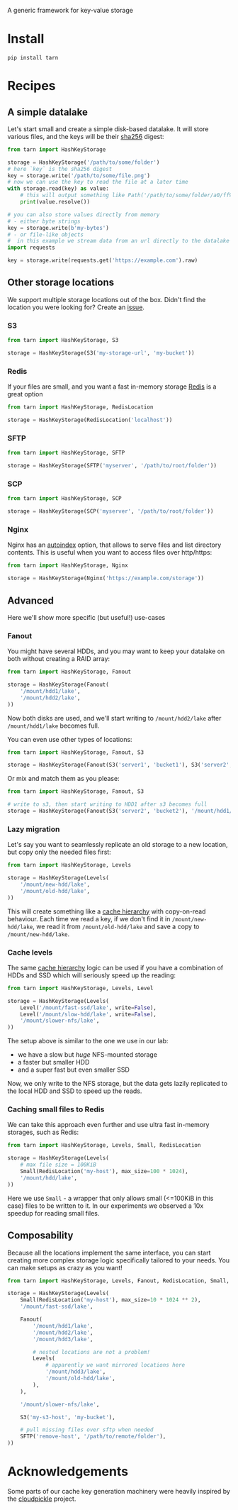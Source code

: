 A generic framework for key-value storage

# Install

```shell
pip install tarn
```

# Recipes

## A simple datalake

Let's start small and create a simple disk-based datalake. It will store various files, and the keys will be their
[sha256](https://en.wikipedia.org/wiki/SHA-2) digest:

```python
from tarn import HashKeyStorage

storage = HashKeyStorage('/path/to/some/folder')
# here `key` is the sha256 digest
key = storage.write('/path/to/some/file.png')
# now we can use the key to read the file at a later time
with storage.read(key) as value:
    # this will output something like Path('/path/to/some/folder/a0/ff9ae8987..')
    print(value.resolve())

# you can also store values directly from memory
# - either byte strings
key = storage.write(b'my-bytes')
# - or file-like objects
#  in this example we stream data from an url directly to the datalake
import requests

key = storage.write(requests.get('https://example.com').raw)
```

## Other storage locations

We support multiple storage locations out of the box. Didn't find the location you were looking for?
Create an [issue](https://github.com/neuro-ml/tarn/issues).

### S3

```python
from tarn import HashKeyStorage, S3

storage = HashKeyStorage(S3('my-storage-url', 'my-bucket'))
```

### Redis

If your files are small, and you want a fast in-memory storage [Redis](https://redis.io/) is a great option

```python
from tarn import HashKeyStorage, RedisLocation

storage = HashKeyStorage(RedisLocation('localhost'))
```

### SFTP

```python
from tarn import HashKeyStorage, SFTP

storage = HashKeyStorage(SFTP('myserver', '/path/to/root/folder'))
```

### SCP

```python
from tarn import HashKeyStorage, SCP

storage = HashKeyStorage(SCP('myserver', '/path/to/root/folder'))
```

### Nginx

Nginx has an [autoindex](https://nginx.org/en/docs/http/ngx_http_autoindex_module.html#autoindex_format) option, that
allows to serve files and list directory contents. This is useful when you want to access files over http/https:

```python
from tarn import HashKeyStorage, Nginx

storage = HashKeyStorage(Nginx('https://example.com/storage'))
```

## Advanced

Here we'll show more specific (but useful!) use-cases

### Fanout

You might have several HDDs, and you may want to keep your datalake on both without creating a RAID array:

```python
from tarn import HashKeyStorage, Fanout

storage = HashKeyStorage(Fanout(
    '/mount/hdd1/lake',
    '/mount/hdd2/lake',
))
```

Now both disks are used, and we'll start writing to `/mount/hdd2/lake` after `/mount/hdd1/lake` becomes full.

You can even use other types of locations:

```python
from tarn import HashKeyStorage, Fanout, S3

storage = HashKeyStorage(Fanout(S3('server1', 'bucket1'), S3('server2', 'bucket2')))
```

Or mix and match them as you please:

```python
from tarn import HashKeyStorage, Fanout, S3

# write to s3, then start writing to HDD1 after s3 becomes full
storage = HashKeyStorage(Fanout(S3('server2', 'bucket2'), '/mount/hdd1/lake'))
```

### Lazy migration

Let's say you want to seamlessly replicate an old storage to a new location, but copy only the needed files first:

```python
from tarn import HashKeyStorage, Levels

storage = HashKeyStorage(Levels(
    '/mount/new-hdd/lake',
    '/mount/old-hdd/lake',
))
```

This will create something like a [cache hierarchy](https://en.wikipedia.org/wiki/Cache_hierarchy) with copy-on-read
behaviour. Each time we read a key, if we don't find it in `/mount/new-hdd/lake`, we read it from `/mount/old-hdd/lake`
and save a copy to `/mount/new-hdd/lake`.

### Cache levels

The same [cache hierarchy](https://en.wikipedia.org/wiki/Cache_hierarchy) logic can be used if you have a combination of
HDDs and SSD which will seriously speed up the reading:

```python
from tarn import HashKeyStorage, Levels, Level

storage = HashKeyStorage(Levels(
    Level('/mount/fast-ssd/lake', write=False),
    Level('/mount/slow-hdd/lake', write=False),
    '/mount/slower-nfs/lake',
))
```

The setup above is similar to the one we use in our lab:

- we have a slow but _huge_ NFS-mounted storage
- a faster but smaller HDD
- and a super fast but even smaller SSD

Now, we only write to the NFS storage, but the data gets lazily replicated to the local HDD and SSD to speed up the
reads.

### Caching small files to Redis

We can take this approach even further and use ultra fast in-memory storages, such as Redis:

```python
from tarn import HashKeyStorage, Levels, Small, RedisLocation

storage = HashKeyStorage(Levels(
    # max file size = 100KiB
    Small(RedisLocation('my-host'), max_size=100 * 1024),
    '/mount/hdd/lake',
))
```

Here we use `Small` - a wrapper that only allows small (<=100KiB in this case) files to be written to it.
In our experiments we observed a 10x speedup for reading small files.

## Composability

Because all the locations implement the same interface, you can start creating more complex storage logic specifically
tailored to your needs. You can make setups as crazy as you want!

```python
from tarn import HashKeyStorage, Levels, Fanout, RedisLocation, Small, S3, SFTP

storage = HashKeyStorage(Levels(
    Small(RedisLocation('my-host'), max_size=10 * 1024 ** 2),
    '/mount/fast-ssd/lake',

    Fanout(
        '/mount/hdd1/lake',
        '/mount/hdd2/lake',
        '/mount/hdd3/lake',

        # nested locations are not a problem!
        Levels(
            # apparently we want mirrored locations here
            '/mount/hdd3/lake',
            '/mount/old-hdd/lake',
        ),
    ),

    '/mount/slower-nfs/lake',

    S3('my-s3-host', 'my-bucket'),

    # pull missing files over sftp when needed
    SFTP('remove-host', '/path/to/remote/folder'),
))
```

# Acknowledgements

Some parts of our cache key generation machinery were heavily inspired by
the [cloudpickle](https://github.com/cloudpipe/cloudpickle) project.
